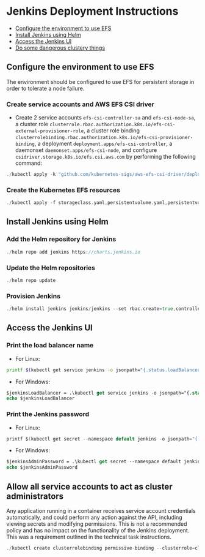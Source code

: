 # Jenkins Deployment Instructions

- [Configure the environment to use EFS](#configure_the_environment_to_use_efs)
- [Install Jenkins using Helm](#install_jenkins_using_helm)
- [Access the Jenkins UI](#access_the_jenkins_ui)
- [Do some dangerous clustery things](#allow_all_service_accounts_to_act_as_cluster_administrators)

## Configure the environment to use EFS

The environment should be configured to use EFS for persistent storage in order to tolerate a node failure.

### Create service accounts and AWS EFS CSI driver

- Create 2 service accounts `efs-csi-controller-sa` and `efs-csi-node-sa`, a cluster role `clusterrole.rbac.authorization.k8s.io/efs-csi-external-provisioner-role`, a cluster role binding `clusterrolebinding.rbac.authorization.k8s.io/efs-csi-provisioner-binding`, a deployment `deployment.apps/efs-csi-controller`, a daemonset `daemonset.apps/efs-csi-node`, and configure `csidriver.storage.k8s.io/efs.csi.aws.com` by performing the following command:

```go
./kubectl apply -k "github.com/kubernetes-sigs/aws-efs-csi-driver/deploy/kubernetes/overlays/stable/?ref=master"
```

### Create the Kubernetes EFS resources

```go
./kubectl apply -f storageclass.yaml,persistentvolume.yaml,persistentvolumeclaim.yaml
```

## Install Jenkins using Helm

### Add the Helm repository for Jenkins

```go
./helm repo add jenkins https://charts.jenkins.io
```

### Update the Helm repositories

```go
./helm repo update
```

### Provision Jenkins

```go
./helm install jenkins jenkins/jenkins --set rbac.create=true,controller.servicePort=80,controller.serviceType=LoadBalancer,persistence.existingClaim=efs-claim
```

## Access the Jenkins UI

### Print the load balancer name

- For Linux:
```bash
printf $(kubectl get service jenkins -o jsonpath="{.status.loadBalancer.ingress[].hostname}");echo
```
- For Windows:
```ps
$jenkinsLoadBalancer = .\kubectl get service jenkins -o jsonpath="{.status.loadBalancer.ingress[].hostname}"
echo $jenkinsLoadBalancer
```

### Print the Jenkins password

- For Linux:
```go
printf $(kubectl get secret --namespace default jenkins -o jsonpath="{.data.jenkins-admin-password}" | base64 --decode);echo
```
- For Windows:
```ps
$jenkinsAdminPassword = .\kubectl get secret --namespace default jenkins -o jsonpath="{.data.jenkins-admin-password}" | ForEach-Object { $passwordBytes = [System.Convert]::FromBase64String($_); [System.Text.Encoding]::UTF8.GetString($passwordBytes) }
echo $jenkinsAdminPassword
```

## Allow all service accounts to act as cluster administrators

Any application running in a container receives service account credentials automatically, and could perform any action against the API, including viewing secrets and modifying permissions. This is not a recommended policy and has no impact on the functionality of the Jenkins deployment. This was a requirement outlined in the technical task instructions.

```go
./kubectl create clusterrolebinding permissive-binding --clusterrole=cluster-admin --user=admin --user=kubelet --group=system:serviceaccounts
```